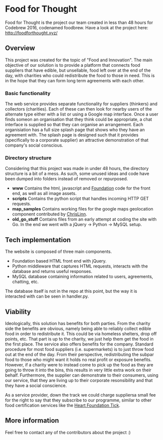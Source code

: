 # Food for Thought
Food for Thought is the project our team created in less than 48 hours for Codebrew 2016, codenamed foodbrew.
Have a look at the project here: http://foodforthought.xyz/

## Overview
This project was created for the topic of "Food and Innovation".
The main objective of our solution is to provide a platform that connects food suppliers that have edible, but unsellable, food left over at the end of the day, with charities who could redistribute the food to those in need.
This is in the hope that they can form long term agreements with each other.

### Basic functionality
The web service provides separate functionality for suppliers (thinkers) and collectors (charities). Each of these can then look for nearby users of the alternate type either with a list or using a Google map interface.
Once a user finds someon an organisation that they think could be appropriate, a chat interface is supplied so that they can organise an arrangement.
Each organisiation has a full size splash page that shows who they have an agreement with.
The splash page is designed such that it provides (specifically to a corporate supplier) an attractive demonstration of that company's social conscious.

### Directory structure
Considering that this project was made in under 48 hours, the directory structure is a bit of a mess. As such, some unused ideas and code have been dumped into folders instead of removed or repurposed.

- **www** Contains the html, javascript and [Foundation](http://foundation.zurb.com/) code for the front end, as well as all image assets.
- **scripts** Contains the python script that handles incoming HTTP GET requests.
- **map_samples** Contains working files for the google maps geolocation component contributed by [ChrisLinn](https://github.com/ChrisLinn).
- **old_go_stuff** Contains files from an early attempt at coding the site with Go. In the end we went with a jQuery -> Python -> MySQL setup.

## Tech implementation
The website is composed of three main components.

- Foundation based HTML front end with jQuery.
- Python middleware that captures HTML requests, interacts with the database and returns useful responses.
- MySQL database containing information related to users, agreements, chatting, etc.

The database itself is not in the repo at this point, but the way it is interacted with can be seen in handler.py.

## Viability
Ideologically, this solution has benefits for both parties.
From the charity side the benefits are obvious, namely being able to reliably collect edible food in order to redistribute it. This could be via homeless shelters, drop off points, etc. That part is up to the charity, we just help them get the food in the first place.
The service also offers benefits for the company. Standard procedure for most food suppliers (i.e. supermarkets) is to just throw food out at the end of the day.
From their perspective, redistributing the subpar food to those who might want it holds no real profit or exposure benefits.
However, if a charity were to instead come to pick up the food as they are going to throw it into the bins, this results in very little extra work on their behalf.
Furthermore, the supplier can demonstrate to their consumers, using our service, that they are living up to their corporate resonsibility and that they have a social conscience.

As a service provider, down the track we could charge suppliersa small fee for the right to say that they subscribe to our programme, similar to other food certification services like the [Heart Foundation Tick](http://heartfoundation.org.au/healthy-eating/heart-foundation-tick).

## More information
Feel free to contact any of the contributors about the project :)